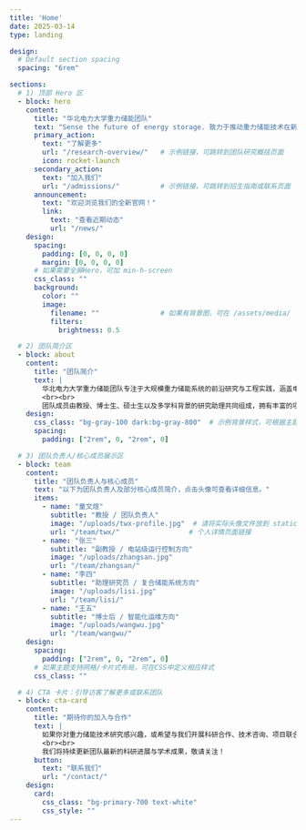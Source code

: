```yaml
---
title: 'Home'
date: 2025-03-14
type: landing

design:
  # Default section spacing
  spacing: "6rem"

sections:
  # 1) 顶部 Hero 区
  - block: hero
    content:
      title: "华北电力大学重力储能团队"
      text: "Sense the future of energy storage. 致力于推动重力储能技术在新能源电力系统中的深度应用，为绿色低碳转型贡献力量。"
      primary_action:
        text: "了解更多"
        url: "/research-overview/"   # 示例链接，可跳转到团队研究概括页面
        icon: rocket-launch
      secondary_action:
        text: "加入我们"
        url: "/admissions/"          # 示例链接，可跳转到招生指南或联系页面
      announcement:
        text: "欢迎浏览我们的全新官网！"
        link:
          text: "查看近期动态"
          url: "/news/"
    design:
      spacing:
        padding: [0, 0, 0, 0]
        margin: [0, 0, 0, 0]
      # 如果需要全屏Hero，可加 min-h-screen
      css_class: ""
      background:
        color: ""
        image:
          filename: ""               # 如果有背景图，可在 /assets/media/ 下添加并在此引用
          filters:
            brightness: 0.5

  # 2) 团队简介区
  - block: about
    content:
      title: "团队简介"
      text: |
        华北电力大学重力储能团队专注于大规模重力储能系统的前沿研究与工程实践，涵盖电站级运行控制、复合储能设计、智能化运维等多领域方向。我们秉承“技术创新、跨界融合、成果转化”的理念，积极推动产学研合作，并为行业与社会输出高质量的研究成果。
        <br><br>
        团队成员由教授、博士生、硕士生以及多学科背景的研究助理共同组成，拥有丰富的项目经验与多元化的技术储备。我们的目标是通过持续的创新与合作，引领重力储能技术的发展与应用，为可持续能源未来做出更大贡献。
    design:
      css_class: "bg-gray-100 dark:bg-gray-800"  # 示例背景样式，可根据主题需要调整
      spacing:
        padding: ["2rem", 0, "2rem", 0]

  # 3) 团队负责人/核心成员展示区
  - block: team
    content:
      title: "团队负责人与核心成员"
      text: "以下为团队负责人及部分核心成员简介，点击头像可查看详细信息。"
      items:
        - name: "童文煊"
          subtitle: "教授 / 团队负责人"
          image: "/uploads/twx-profile.jpg"  # 请将实际头像文件放到 static/uploads/ 目录下
          url: "/team/twx/"                 # 个人详情页面链接
        - name: "张三"
          subtitle: "副教授 / 电站级运行控制方向"
          image: "/uploads/zhangsan.jpg"
          url: "/team/zhangsan/"
        - name: "李四"
          subtitle: "助理研究员 / 复合储能系统方向"
          image: "/uploads/lisi.jpg"
          url: "/team/lisi/"
        - name: "王五"
          subtitle: "博士后 / 智能化运维方向"
          image: "/uploads/wangwu.jpg"
          url: "/team/wangwu/"
    design:
      spacing:
        padding: ["2rem", 0, "2rem", 0]
      # 如果主题支持网格/卡片式布局，可在CSS中定义相应样式
      css_class: ""

  # 4) CTA 卡片：引导访客了解更多或联系团队
  - block: cta-card
    content:
      title: "期待你的加入与合作"
      text: |
        如果你对重力储能技术研究感兴趣，或希望与我们开展科研合作、技术咨询、项目联合申请，欢迎随时与我们联系。
        <br><br>
        我们将持续更新团队最新的科研进展与学术成果，敬请关注！
      button:
        text: "联系我们"
        url: "/contact/"
    design:
      card:
        css_class: "bg-primary-700 text-white"
        css_style: ""
---
```



